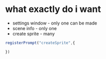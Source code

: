 # what exactly do i want
* settings window - only one can be made
* scene info - only one
* create sprite - many

```js
registerPrompt("createSprite",{

})
```
